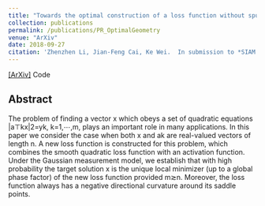 ```yaml
---
title: "Towards the optimal construction of a loss function without spurious local minima for solving quadratic equations"
collection: publications
permalink: /publications/PR_OptimalGeometry
venue: "ArXiv"
date: 2018-09-27
citation: 'Zhenzhen Li, Jian-Feng Cai, Ke Wei.  In submission to *SIAM Journal on Mathematics of Data Science*.'
---
```

[[ArXiv]](https://arxiv.org/pdf/1809.10520) Code


## Abstract
The problem of finding a vector x which obeys a set of quadratic equations |a⊤kx|2=yk, k=1,⋯,m, plays an important role in many applications. In this paper we consider the case when both x and ak are real-valued vectors of length n. A new loss function is constructed for this problem, which combines the smooth quadratic loss function with an activation function. Under the Gaussian measurement model, we establish that with high probability the target solution x is the unique local minimizer (up to a global phase factor) of the new loss function provided m≳n. Moreover, the loss function always has a negative directional curvature around its saddle points.




